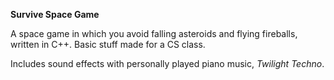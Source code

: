 **Survive Space Game**

A space game in which you avoid falling asteroids and flying fireballs, written in C++. 
Basic stuff made for a CS class. 

Includes sound effects with personally played piano music, *Twilight Techno*.